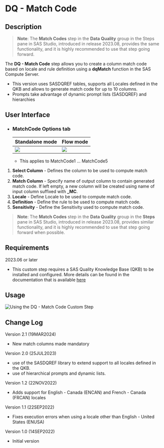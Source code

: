 # DQ - Match Code

## Description

>**Note**: The **Match Codes** step in the **Data Quality** group in the Steps pane in SAS Studio, introduced in release 2023.08, provides the same functionality, and it is highly recommended to use that step going forward.

The **DQ - Match Code** step allows you to create a column match code based on locale and rule definition using a **dqMatch** function in the SAS Compute Server. 
 * This version uses SASDQREF tables, supports all Locales defined in the QKB and allows to generate match code for up to 10 columns. 
 * Prompts take advantage of dynamic prompt lists (SASDQREF) and hierarchies 

## User Interface  

* ### MatchCode Options tab ###

   | Standalone mode | Flow mode |
   | --- | --- |                  
   | ![](img/dqmatch-tabmatchcodeoptions-standalone.png) | ![](img/dqmatch-tabmatchcodeoptions-flowmode.png) |
   
   * This applies to MatchCode1 … MatchCode5

1. **Select Column**   - Defines the column to be used to compute match code.  
2. **Match Column**    - Specify name of output column to contain generated match code. If left empty, a new column will be created using name of input column suffixed with **_MC**.      
3. **Locale**          - Define Locale to be used to compute match code.  
4. **Definition**      - Define the rule to be used to compute match code.  
5. **Sensitivity**     - Define the Sensitivity used to compute match code.  

>**Note**: The **Match Codes** step in the **Data Quality** group in the **Steps** pane in SAS Studio, introduced in release 2023.08, provides similar functionality, 
and it is highly recommended to use that step going forward when possible.

## Requirements

2023.06 or later  

* This custom step requires a SAS Quality Knowledge Base (QKB) to be installed and configured. More details can be found in the documentation that is available [here](https://support.sas.com/en/software/quality-knowledge-base-support.html)  

## Usage

![Using the DQ - Match Code Custom Step](img/dqmatch.gif)  

## Change Log
  
Version 2.1 (19MAR2024)  

  * New match columns made mandatory

Version 2.0 (25JUL2023)  
 * use of the SASDQREF library to extend support to all locales defined in the QKB.
 * use of hierarchical prompts and dynamic lists.

Version 1.2 (22NOV2022)  

  * Adds support for English - Canada (ENCAN) and French - Canada (FRCAN) locales

Version 1.1 (22SEP2022)  

  * Fixes execution errors when using a locale other than English - United States (ENUSA) 

Version 1.0 (14SEP2022)  

  * Initial version  
  
 

	
